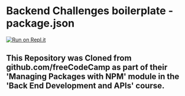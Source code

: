 # Backend Challenges boilerplate - package.json
[![Run on Repl.it](https://repl.it/badge/github/freeCodeCamp/boilerplate-npm)](https://repl.it/github/freeCodeCamp/boilerplate-npm)

## This Repository was Cloned from github.com/freeCodeCamp as part of their 'Managing Packages with NPM' module in the 'Back End Development and APIs' course.
